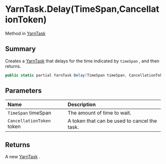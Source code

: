 # YarnTask.Delay(TimeSpan,CancellationToken)

Method in [YarnTask](/docs/api/csharp/yarn.unity.yarntask-1.md)

## Summary


Creates a  <a href="yarn.unity.yarntask-1.md">YarnTask</a>  that delays for the time indicated
by  `timeSpan` , and then returns.


```csharp
public static partial YarnTask Delay(TimeSpan timeSpan, CancellationToken token = default);
```

## Parameters

|Name|Description|
|:---|:---|
|`TimeSpan` timeSpan|The amount of time to wait.|
|`CancellationToken` token|A token that can be used to cancel the task.|

## Returns

A new  <a href="yarn.unity.yarntask-1.md">YarnTask</a> .

